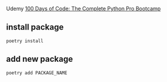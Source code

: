 Udemy [100 Days of Code: The Complete Python Pro Bootcamp](https://www.udemy.com/course/100-days-of-code/)

## install package

`poetry install`

## add new package

`poetry add PACKAGE_NAME`
